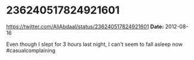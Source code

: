 # 236240517824921601
https://twitter.com/AliAbdaal/status/236240517824921601
**Date:** 2012-08-16

Even though I slept for 3 hours last night, I can't seem to fall asleep now #casualcomplaining
